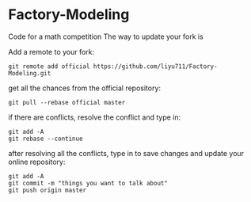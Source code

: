 # Factory-Modeling
Code for a math competition
The way to update your fork is 

Add a remote to your fork:



    git remote add official https://github.com/liyu711/Factory-Modeling.git



get all the chances from the official repository:


    git pull --rebase official master



if there are conflicts, resolve the conflict and type in:


    git add -A
    git rebase --continue



after resolving all the conflicts, type in to save changes and update your online repository:


    git add -A
    git commit -m "things you want to talk about"
    git push origin master


